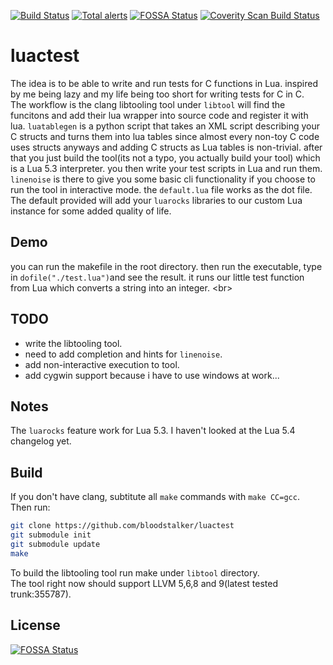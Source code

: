 [![Build Status](https://travis-ci.org/bloodstalker/luactest.svg?branch=master)](https://travis-ci.org/bloodstalker/luactest)
[![Total alerts](https://img.shields.io/lgtm/alerts/g/bloodstalker/luactest.svg?logo=lgtm&logoWidth=18)](https://lgtm.com/projects/g/bloodstalker/luactest/alerts/)
[![FOSSA Status](https://app.fossa.io/api/projects/git%2Bgithub.com%2Fbloodstalker%2Fluactest.svg?type=shield)](https://app.fossa.io/projects/git%2Bgithub.com%2Fbloodstalker%2Fluactest?ref=badge_shield)
<a href="https://scan.coverity.com/projects/bloodstalker-luactest">
  <img alt="Coverity Scan Build Status"
       src="https://img.shields.io/coverity/scan/18518.svg"/>
</a>


# luactest
The idea is to be able to write and run tests for C functions in Lua. inspired by me being lazy and my life being too short for writing tests for C in C.<br/>
The workflow is the clang libtooling tool under `libtool` will find the funcitons and add their lua wrapper into source code and register it with lua. `luatablegen` is a python script that takes an XML script describing your C structs and turns them into lua tables since almost every non-toy C code uses structs anyways and adding C structs as Lua tables is non-trivial. after that you just build the tool(its not a typo, you actually build your tool) which is a Lua 5.3 interpreter. you then write your test scripts in Lua and run them. `linenoise` is there to give you some basic cli functionality if you choose to run the tool in interactive mode. the `default.lua` file works as the dot file. The default provided will add your `luarocks` libraries to our custom Lua instance for some added quality of life.<br/>

## Demo
you can run the makefile in the root directory. then run the executable, type in `dofile("./test.lua")`and see the result. it runs our little test function from Lua which converts a string into an integer. <br\>

## TODO
* write the libtooling tool.<br/>
* need to add completion and hints for `linenoise`.<br/>
* add non-interactive execution to tool.<br/>
* add cygwin support because i have to use windows at work...<br/>


## Notes
The `luarocks` feature work for Lua 5.3. I haven't looked at the Lua 5.4 changelog yet.<br/>

## Build
If you don't have clang, subtitute all `make` commands with `make CC=gcc`.<br/>
Then run:<br/>
```sh
git clone https://github.com/bloodstalker/luactest
git submodule init
git submodule update
make
```

To build the libtooling tool run make under `libtool` directory.<br/>
The tool right now should support LLVM 5,6,8 and 9(latest tested trunk:355787).<br/>


## License
[![FOSSA Status](https://app.fossa.io/api/projects/git%2Bgithub.com%2Fbloodstalker%2Fluactest.svg?type=large)](https://app.fossa.io/projects/git%2Bgithub.com%2Fbloodstalker%2Fluactest?ref=badge_large)